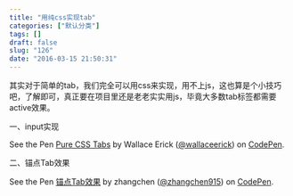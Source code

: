 ```yaml
---
title: "用纯css实现tab"
categories: ["默认分类"]
tags: []
draft: false
slug: "126"
date: "2016-03-15 21:50:31"
---
```


其实对于简单的tab，我们完全可以用css来实现，用不上js，这也算是个小技巧吧，了解即可，真正要在项目里还是老老实实用js，毕竟大多数tab标签都需要active效果。

 一、input实现
<p data-height="268" data-theme-id="21453" data-slug-hash="ojtal" data-default-tab="result" data-user="wallaceerick" class="codepen">See the Pen <a href="http://codepen.io/wallaceerick/pen/ojtal/">Pure CSS Tabs</a> by Wallace Erick (<a href="http://codepen.io/wallaceerick">@wallaceerick</a>) on <a href="http://codepen.io">CodePen</a>.</p>
<script async src="//assets.codepen.io/assets/embed/ei.js"></script>

二、锚点Tab效果
<p data-height="268" data-theme-id="21453" data-slug-hash="yOVpqB" data-default-tab="result" data-user="zhangchen915" class="codepen">See the Pen <a href="http://codepen.io/zhangchen915/pen/yOVpqB/">锚点Tab效果</a> by zhangchen (<a href="http://codepen.io/zhangchen915">@zhangchen915</a>) on <a href="http://codepen.io">CodePen</a>.</p>
<script async src="//assets.codepen.io/assets/embed/ei.js"></script>
